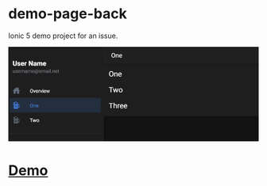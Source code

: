 # demo-page-back

Ionic 5 demo project for an issue.

![](demo.gif)

# [Demo](https://infacto.github.io/demo-page-back/www)
